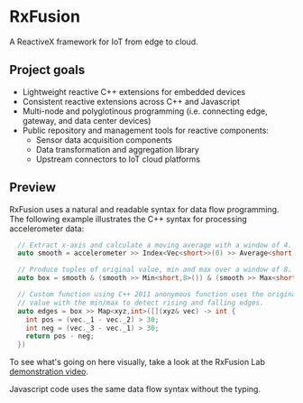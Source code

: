 # RxFusion

A ReactiveX framework for IoT from edge to cloud.

## Project goals

* Lightweight reactive C++ extensions for embedded devices
* Consistent reactive extensions across C++ and Javascript
* Multi-node and polyglotinous programming (i.e. connecting edge, gateway, and data center devices)
* Public repository and management tools for reactive components:
  * Sensor data acquisition components
  * Data transformation and aggregation library
  * Upstream connectors to IoT cloud platforms

## Preview

RxFusion uses a natural and readable syntax for data flow programming.
The following example illustrates the C++ syntax for processing
accelerometer data:

```c++
  // Extract x-axis and calculate a moving average with a window of 4.
  auto smooth = accelerometer >> Index<Vec<short>>(0) >> Average<short,4>();

  // Produce tuples of original value, min and max over a window of 8.
  auto box = smooth & (smooth >> Min<short,8>()) & (smooth >> Max<short,9>());

  // Custom function using C++ 2011 anonymous function uses the original
  // value with the min/max to detect rising and falling edges.
  auto edges = box >> Map<xyz,int>([](xyz& vec) -> int {
    int pos = (vec._1 - vec._2) > 30;
    int neg = (vec._3 - vec._1) > 30;
    return pos - neg;
  })
```

To see what's going on here visually, take a look at the RxFusion Lab
[demonstration video](https://www.youtube.com/watch?v=mB-89ANRdmU).

Javascript code uses the same data flow syntax without the typing.
